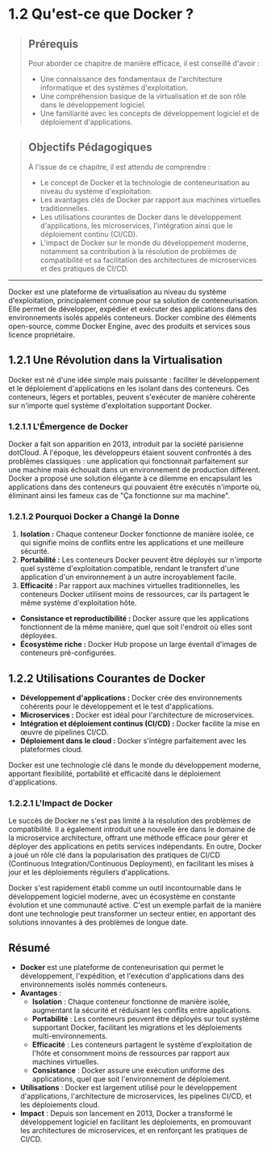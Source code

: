 # 1.2 Qu'est-ce que Docker ?

<blockquote>
  <h2>Prérequis</h2>
  <p>Pour aborder ce chapitre de manière efficace, il est conseillé d'avoir :</p>
  <ul>
    <li>Une connaissance des fondamentaux de l'architecture informatique et des systèmes d'exploitation.</li>
    <li>Une compréhension basique de la virtualisation et de son rôle dans le développement logiciel.</li>
    <li>Une familiarité avec les concepts de développement logiciel et de déploiement d'applications.</li>
  </ul>
</blockquote>

<blockquote>
  <h2>Objectifs Pédagogiques</h2>
  <p>À l'issue de ce chapitre, il est attendu de comprendre :</p>
  <ul>
    <li>Le concept de Docker et la technologie de conteneurisation au niveau du système d'exploitation.</li>
    <li>Les avantages clés de Docker par rapport aux machines virtuelles traditionnelles.</li>
    <li>Les utilisations courantes de Docker dans le développement d'applications, les microservices, l'intégration ainsi que le déploiement continu (CI/CD).</li>
    <li>L'impact de Docker sur le monde du développement moderne, notamment sa contribution à la résolution de problèmes de compatibilité et sa facilitation des architectures de microservices et des pratiques de CI/CD.</li>
  </ul>
</blockquote>

---


Docker est une plateforme de virtualisation au niveau du système d'exploitation, principalement connue pour sa solution de conteneurisation. Elle permet de développer, expédier et exécuter des applications dans des environnements isolés appelés conteneurs. Docker combine des éléments open-source, comme Docker Engine, avec des produits et services sous licence propriétaire.

## 1.2.1 Une Révolution dans la Virtualisation
Docker est né d'une idée simple mais puissante : faciliter le développement et le déploiement d'applications en les isolant dans des conteneurs. Ces conteneurs, légers et portables, peuvent s'exécuter de manière cohérente sur n'importe quel système d'exploitation supportant Docker.

### 1.2.1.1 L'Émergence de Docker
Docker a fait son apparition en 2013, introduit par la société parisienne dotCloud. À l'époque, les développeurs étaient souvent confrontés à des problèmes classiques : une application qui fonctionnait parfaitement sur une machine mais échouait dans un environnement de production différent. Docker a proposé une solution élégante à ce dilemme en encapsulant les applications dans des conteneurs qui pouvaient être exécutés n'importe où, éliminant ainsi les fameux cas de "Ça fonctionne sur ma machine".

### 1.2.1.2 Pourquoi Docker a Changé la Donne
1. **Isolation :** Chaque conteneur Docker fonctionne de manière isolée, ce qui signifie moins de conflits entre les applications et une meilleure sécurité.
2. **Portabilité :** Les conteneurs Docker peuvent être déployés sur n'importe quel système d'exploitation compatible, rendant le transfert d'une application d'un environnement à un autre incroyablement facile.
3. **Efficacité :** Par rapport aux machines virtuelles traditionnelles, les conteneurs Docker utilisent moins de ressources, car ils partagent le même système d'exploitation hôte.
- **Consistance et reproductibilité :** Docker assure que les applications fonctionnent de la même manière, quel que soit l'endroit où elles sont déployées.
- **Écosystème riche :** Docker Hub propose un large éventail d'images de conteneurs pré-configurées.

## 1.2.2 Utilisations Courantes de Docker
- **Développement d'applications :** Docker crée des environnements cohérents pour le développement et le test d'applications.
- **Microservices :** Docker est idéal pour l'architecture de microservices.
- **Intégration et déploiement continus (CI/CD) :** Docker facilite la mise en œuvre de pipelines CI/CD.
- **Déploiement dans le cloud :** Docker s'intègre parfaitement avec les plateformes cloud.

Docker est une technologie clé dans le monde du développement moderne, apportant flexibilité, portabilité et efficacité dans le déploiement d'applications.


### 1.2.2.1 L'Impact de Docker
Le succès de Docker ne s'est pas limité à la résolution des problèmes de compatibilité. Il a également introduit une nouvelle ère dans le domaine de la microservice architecture, offrant une méthode efficace pour gérer et déployer des applications en petits services indépendants. En outre, Docker a joué un rôle clé dans la popularisation des pratiques de CI/CD (Continuous Integration/Continuous Deployment), en facilitant les mises à jour et les déploiements réguliers d'applications.

Docker s'est rapidement établi comme un outil incontournable dans le développement logiciel moderne, avec un écosystème en constante évolution et une communauté active. C'est un exemple parfait de la manière dont une technologie peut transformer un secteur entier, en apportant des solutions innovantes à des problèmes de longue date.


## Résumé

- **Docker** est une plateforme de conteneurisation qui permet le développement, l'expédition, et l'exécution d'applications dans des environnements isolés nommés conteneurs.
- **Avantages** :
  - **Isolation** : Chaque conteneur fonctionne de manière isolée, augmentant la sécurité et réduisant les conflits entre applications.
  - **Portabilité** : Les conteneurs peuvent être déployés sur tout système supportant Docker, facilitant les migrations et les déploiements multi-environnements.
  - **Efficacité** : Les conteneurs partagent le système d'exploitation de l'hôte et consomment moins de ressources par rapport aux machines virtuelles.
  - **Consistance** : Docker assure une exécution uniforme des applications, quel que soit l'environnement de déploiement.
- **Utilisations** : Docker est largement utilisé pour le développement d'applications, l'architecture de microservices, les pipelines CI/CD, et les déploiements cloud.
- **Impact** : Depuis son lancement en 2013, Docker a transformé le développement logiciel en facilitant les déploiements, en promouvant les architectures de microservices, et en renforçant les pratiques de CI/CD.

